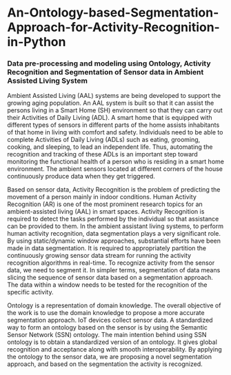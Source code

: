 # An-Ontology-based-Segmentation-Approach-for-Activity-Recognition-in-Python
### Data pre-processing and modeling using Ontology, Activity Recognition and Segmentation of Sensor data in Ambient Assisted Living System

Ambient Assisted Living (AAL) systems are being developed to support the growing aging population. An AAL system is built so that it can assist the persons living in a Smart Home (SH) environment so that they can carry out their Activities of Daily Living (ADL). A smart home that is equipped with different types of sensors in different parts of the home assists inhabitants of that home in living with comfort and safety. Individuals need to be able to complete Activities of Daily Living (ADLs) such as eating, grooming, cooking, and sleeping, to lead an independent life. Thus, automating the recognition and tracking of these ADLs is an important step toward monitoring the functional health of a person who is residing in a smart home environment. The ambient sensors located at different corners of the house continuously produce data when they get triggered.

Based on sensor data, Activity Recognition is the problem of predicting the movement of a person mainly in indoor conditions. Human Activity Recognition (AR) is one of the most prominent research topics for an ambient-assisted living (AAL) in smart spaces. Activity Recognition is required to detect the tasks performed by the individual so that assistance can be provided to them. In the ambient assistant living systems, to perform human activity recognition, data segmentation plays a very significant role. By using static/dynamic window approaches, substantial efforts have been made in data segmentation. It is required to appropriately partition the continuously growing sensor data stream for running the activity recognition algorithms in real-time. To recognize activity from the sensor data, we need to segment it. In simpler terms, segmentation of data means slicing the sequence of sensor data based on a segmentation approach. The data within a window needs to be tested for the recognition of the specific activity.

Ontology is a representation of domain knowledge. The overall objective of the work is to use the domain knowledge to propose a more accurate segmentation approach. IoT devices collect sensor data. A standardized way to form an ontology based on the sensor is by using the Semantic Sensor Network (SSN) ontology.  The main intention behind using SSN ontology is to obtain a standardized version of an ontology. It gives global recognition and acceptance along with smooth interoperability. By applying the ontology to the sensor data, we are proposing a novel segmentation approach, and based on the segmentation the activity is recognized. 

